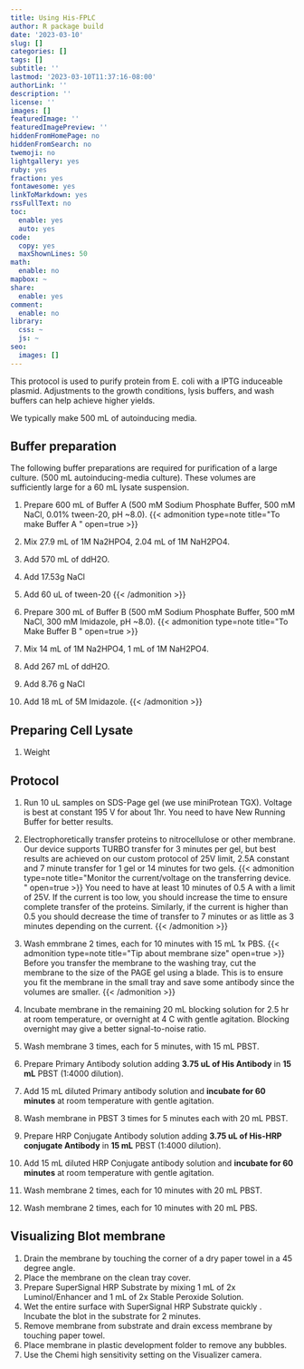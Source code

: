 ```yaml
---
title: Using His-FPLC
author: R package build
date: '2023-03-10'
slug: []
categories: []
tags: []
subtitle: ''
lastmod: '2023-03-10T11:37:16-08:00'
authorLink: ''
description: ''
license: ''
images: []
featuredImage: ''
featuredImagePreview: ''
hiddenFromHomePage: no
hiddenFromSearch: no
twemoji: no
lightgallery: yes
ruby: yes
fraction: yes
fontawesome: yes
linkToMarkdown: yes
rssFullText: no
toc:
  enable: yes
  auto: yes
code:
  copy: yes
  maxShownLines: 50
math:
  enable: no
mapbox: ~
share:
  enable: yes
comment:
  enable: no
library:
  css: ~
  js: ~
seo:
  images: []
---
```


<!--more-->
This protocol is used to purify protein from E. coli with a IPTG induceable plasmid. Adjustments to the growth conditions, lysis buffers, and wash buffers can help achieve higher yields.


We typically make 500 mL of autoinducing media.

## Buffer preparation
The following buffer preparations are required for purification of a large culture. (500 mL autoinducing-media culture). These volumes are sufficiently large for a 60 mL lysate suspension.

1. Prepare 600 mL of Buffer A (500 mM Sodium Phosphate Buffer, 500 mM NaCl, 0.01% tween-20, pH ~8.0).
{{< admonition type=note title="To make Buffer A " open=true >}}
  1. Mix 27.9 mL of 1M Na2HPO4, 2.04 mL of 1M NaH2PO4.
  2. Add 570 mL of ddH2O.
  3. Add 17.53g NaCl
  4. Add 60 uL of tween-20
{{< /admonition >}}

2. Prepare 300 mL of Buffer B (500 mM Sodium Phosphate Buffer, 500 mM NaCl, 300 mM Imidazole, pH ~8.0).
{{< admonition type=note title="To Make Buffer B " open=true >}}
  1. Mix 14 mL of 1M Na2HPO4, 1 mL of 1M NaH2PO4.
  2. Add 267 mL of ddH2O.
  3. Add 8.76 g NaCl
  4. Add 18 mL of 5M Imidazole.
{{< /admonition >}}

## Preparing Cell Lysate

1. Weight 

## Protocol
1. Run 10 uL samples on SDS-Page gel (we use miniProtean TGX). Voltage is best at constant 195 V for about 1hr. You need to have New Running Buffer for better results.

2. Electrophoretically transfer proteins to nitrocellulose or other membrane. Our device supports TURBO transfer for 3 minutes per gel, but best results are achieved on our custom protocol of 25V limit, 2.5A constant and 7 minute transfer for 1 gel or 14 minutes for two gels.
{{< admonition type=note title="Monitor the current/voltage on the transferring device. " open=true >}}
You need to have at least 10 minutes of 0.5 A with a limit of 25V. If the current is too low, you should increase the time to ensure complete transfer of the proteins. Similarly, if the current is higher than 0.5 you should decrease the time of transfer to 7 minutes or as little as 3 minutes depending on the current.
{{< /admonition >}}
3. Wash emmbrane 2 times, each for 10 minutes with 15 mL 1x PBS.
{{< admonition type=note title="Tip about membrane size" open=true >}}
Before you transfer the membrane to the washing tray, cut the membrane to the size of the PAGE gel using a blade. This is to ensure you fit the membrane in the small tray and save some antibody since the volumes are smaller.
{{< /admonition >}}

4. Incubate membrane in the remaining 20 mL blocking solution for 2.5 hr at room temperature, or overnight at 4 C with gentle agitation.
Blocking overnight may give a better signal-to-noise ratio.
5. Wash membrane 3 times, each for 5 minutes, with 15 mL PBST.
6. Prepare Primary Antibody solution adding **3.75 uL of His Antibody** in **15 mL** PBST (1:4000 dilution).
7. Add 15 mL diluted Primary antibody solution and **incubate for 60 minutes** at room temperature with gentle agitation.
8. Wash membrane in PBST 3 times for 5 minutes each with 20 mL PBST.
9. Prepare HRP Conjugate Antibody solution adding **3.75 uL of His-HRP conjugate Antibody** in **15 mL** PBST (1:4000 dilution).
10. Add 15 mL diluted HRP Conjugate antibody solution and **incubate for 60 minutes** at room temperature with gentle agitation.
11. Wash membrane 2 times, each for 10 minutes with 20 mL PBST.
11. Wash membrane 2 times, each for 10 minutes with 20 mL PBS.

## Visualizing Blot membrane
1. Drain the membrane by touching the corner of a dry paper towel in a 45 degree angle.
2. Place the membrane on the clean tray cover.
3. Prepare SuperSignal HRP Substrate by mixing 1 mL of 2x Luminol/Enhancer and 1 mL of 2x Stable Peroxide Solution.
4. Wet the entire surface with SuperSignal HRP Substrate quickly . Incubate the blot in the substrate for 2 minutes.
5. Remove membrane from substrate and drain excess membrane by touching paper towel.
6. Place membrane in plastic development folder to remove any bubbles.
7. Use the Chemi high sensitivity setting on the Visualizer camera.



